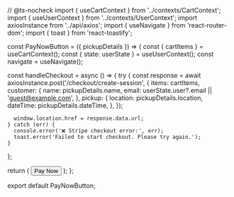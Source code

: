 // @ts-nocheck
import { useCartContext } from '../contexts/CartContext';
import { useUserContext } from '../contexts/UserContext';
import axiosInstance from '../api/axios';
import { useNavigate } from 'react-router-dom';
import { toast } from 'react-toastify';

const PayNowButton = ({ pickupDetails }) => {
  const { cartItems } = useCartContext();
  const { state: userState } = useUserContext();
  const navigate = useNavigate();

  const handleCheckout = async () => {
    try {
      const response = await axiosInstance.post('/checkout/create-session', {
        items: cartItems,
        customer: {
          name: pickupDetails.name,
          email: userState.user?.email || 'guest@example.com',
        },
        pickup: {
          location: pickupDetails.location,
          dateTime: pickupDetails.dateTime,
        },
      });

      window.location.href = response.data.url;
    } catch (err) {
      console.error('❌ Stripe checkout error:', err);
      toast.error('Failed to start checkout. Please try again.');
    }
  };

  return (
    <button
      onClick={handleCheckout}
      className='w-full bg-green-600 text-white font-medium py-3 px-4 rounded-md hover:bg-green-700 transition'
    >
      Pay Now
    </button>
  );
};

export default PayNowButton;

